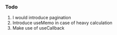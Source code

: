 ### Todo
1) I would introduce pagination
2) Introduce useMemo in case of heavy calculation
3) Make use  of useCallback
